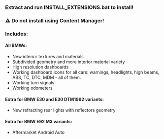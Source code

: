 ### Extract and run **INSTALL_EXTENSIONS.bat** to install!

### ⚠️ Do not install using Content Manager!


### Includes:
#### All BMWs:
* New interior textures and materials
* Subdivided geometry and more interior material variety
* High resolution dashboards
* Working dashboard icons for all cars: warnings, headlights, high beams, ABS, TC, DTC, MDM - all of them.
* Working turn signals
* Working odometers

#### Extra for BMW E30 and E30 DTM1992 variants:
* New refracting rear lights with reflectors geometry

#### Extra for BMW E92 M3 variants:
* Aftermarket Android Auto
